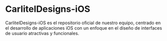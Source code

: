 # CarlitelDesigns-iOS
CarlitelDesigns-iOS es el repositorio oficial de nuestro equipo, centrado en el desarrollo de aplicaciones iOS con un enfoque en el diseño de interfaces de usuario atractivas y funcionales.
